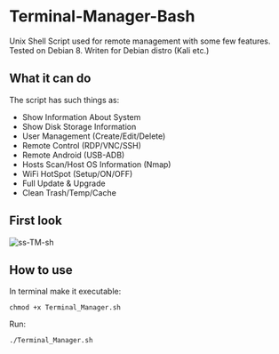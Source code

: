 # Terminal-Manager-Bash

Unix Shell Script used for remote management with some few features.  
Tested on Debian 8. Writen for Debian distro (Kali etc.)

## What it can do

The script has such things as:  

<ul>
<li>Show Information About System</li>  
<li>Show Disk Storage Information</li>  
<li>User Management (Create/Edit/Delete)</li>  
<li>Remote Control (RDP/VNC/SSH)</li>  
<li>Remote Android (USB-ADB)</li>  
<li>Hosts Scan/Host OS Information (Nmap)</li>  
<li>WiFi HotSpot (Setup/ON/OFF)</li>  
<li>Full Update & Upgrade</li>  
<li>Clean Trash/Temp/Cache</li>  
</ul>

## First look

![ss-TM-sh](https://user-images.githubusercontent.com/85984736/122619947-fd185e00-d091-11eb-97ea-92c2e44c7879.png)


## How to use

In terminal make it executable:  
```
chmod +x Terminal_Manager.sh   
```
Run:  
```
./Terminal_Manager.sh   
```

